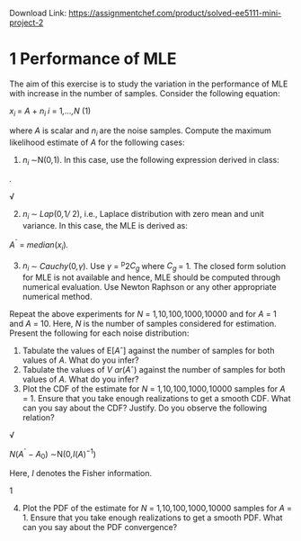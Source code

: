 Download Link: https://assignmentchef.com/product/solved-ee5111-mini-project-2
<br>
<h1>1           Performance of MLE</h1>

The aim of this exercise is to study the variation in the performance of MLE with increase in the number of samples. Consider the following equation:

<em>x<sub>i </sub></em>= <em>A </em>+ <em>n<sub>i                                                </sub>i </em>= 1<em>,…,N                                                           </em>(1)

where <em>A </em>is scalar and <em>n<sub>i </sub></em>are the noise samples. Compute the maximum likelihood estimate of <em>A </em>for the following cases:

<ol>

 <li><em>n<sub>i </sub></em>∼N(0<em>,</em>1). In this case, use the following expression derived in class:</li>

</ol>

<em>.</em>

√

<ol start="2">

 <li><em>n<sub>i </sub></em>∼ <em>Lap</em>(0<em>,</em>1<em>/ </em>2), i.e., Laplace distribution with zero mean and unit variance. In this case, the MLE is derived as:</li>

</ol>

<em>A</em><sup>ˆ </sup>= <em>median</em>(<em>x<sub>i</sub></em>)<em>.</em>

<ol start="3">

 <li><em>n<sub>i </sub></em>∼ <em>Cauchy</em>(0<em>,γ</em>). Use <em>γ </em>= <sup>p</sup>2<em>C<sub>g </sub></em>where <em>C<sub>g </sub></em>= 1<em>.</em> The closed form solution for MLE is not available and hence, MLE should be computed through numerical evaluation. Use Newton Raphson or any other appropriate numerical method.</li>

</ol>

Repeat the above experiments for <em>N </em>= 1<em>,</em>10<em>,</em>100<em>,</em>1000<em>,</em>10000 and for <em>A </em>= 1 and <em>A </em>= 10. Here, <em>N </em>is the number of samples considered for estimation. Present the following for each noise distribution:

<ol>

 <li>Tabulate the values of E[<em>A</em>ˆ] against the number of samples for both values of <em>A</em>. What do you infer?</li>

 <li>Tabulate the values of <em>V ar</em>(<em>A</em>ˆ) against the number of samples for both values of <em>A</em>. What do you infer?</li>

 <li>Plot the CDF of the estimate for <em>N </em>= 1<em>,</em>10<em>,</em>100<em>,</em>1000<em>,</em>10000 samples for <em>A </em>= 1. Ensure that you take enough realizations to get a smooth CDF. What can you say about the CDF? Justify. Do you observe the following relation?</li>

</ol>

√

<em>N</em>(<em>A</em><sup>ˆ </sup>− <em>A</em><sub>0</sub>) ∼N(0<em>,I</em>(<em>A</em>)<sup>−1</sup>)

Here, <em>I </em>denotes the Fisher information.

1

<ol start="4">

 <li>Plot the PDF of the estimate for <em>N </em>= 1<em>,</em>10<em>,</em>100<em>,</em>1000<em>,</em>10000 samples for <em>A </em>= 1. Ensure that you take enough realizations to get a smooth PDF. What can you say about the PDF convergence?</li>

</ol>